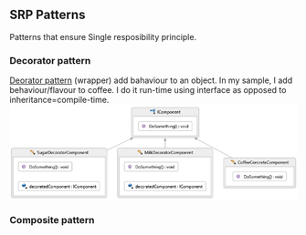 ## SRP Patterns
Patterns that ensure Single resposibility principle.

### Decorator pattern
[Deorator pattern](https://en.wikipedia.org/wiki/Decorator_pattern) (wrapper) add bahaviour to an object. 
In my sample, I add behaviour/flavour to coffee. I do it run-time using interface as opposed to inheritance=compile-time.
![Decorator Pattern](DecoratorPattern/DecoratorPattern.png)

### Composite pattern
